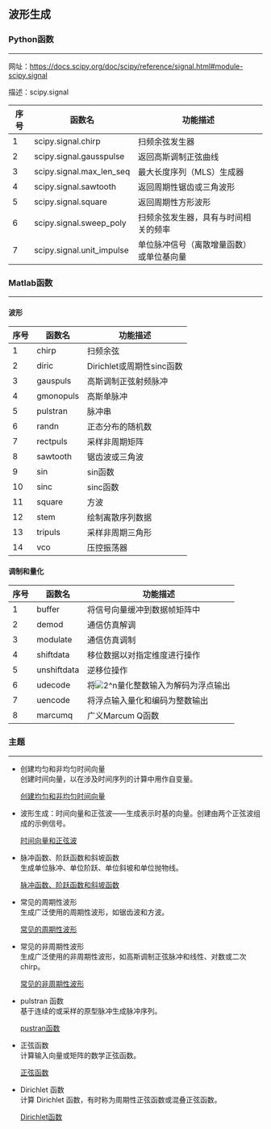 ## 波形生成
### Python函数

------

网址：https://docs.scipy.org/doc/scipy/reference/signal.html#module-scipy.signal     

描述：scipy.signal

| 序号 | 函数名                    | 功能描述                                 |
| ---- | ------------------------- | ---------------------------------------- |
| 1    | scipy.signal.chirp        | 扫频余弦发生器                           |
| 2    | scipy.signal.gausspulse   | 返回高斯调制正弦曲线                     |
| 3    | scipy.signal.max_len_seq  | 最大长度序列（MLS）生成器                |
| 4    | scipy.signal.sawtooth     | 返回周期性锯齿或三角波形                 |
| 5    | scipy.signal.square       | 返回周期性方形波形                       |
| 6    | scipy.signal.sweep_poly   | 扫频余弦发生器，具有与时间相关的频率     |
| 7    | scipy.signal.unit_impulse | 单位脉冲信号（离散增量函数）或单位基向量 |



### Matlab函数
***
#### 波形  
 序号 | 函数名    | 功能描述                  
---------- | ------------- |---------- 
 1    |chirp | 扫频余弦 
2 |diric | Dirichlet或周期性sinc函数 
3 |gauspuls | 高斯调制正弦射频脉冲 
4 |gmonopuls | 高斯单脉冲                
5 |pulstran | 脉冲串 
6 |randn | 正态分布的随机数
7 |rectpuls | 采样非周期矩阵 
8 |sawtooth | 锯齿波或三角波 
9 |sin | sin函数 
10 |sinc | sinc函数 
11 |square | 方波 
12 |stem | 绘制离散序列数据
13 |tripuls | 采样非周期三角形 
14 |vco | 压控振荡器 
#### 调制和量化  
 序号 | 函数名      | 功能描述                                                     
---------- | ------------- |---------- 
1 |buffer | 将信号向量缓冲到数据帧矩阵中 
2 |demod | 通信仿真解调 
3 |modulate | 通信仿真调制 
4 |shiftdata | 移位数据以对指定维度进行操作 
5 |unshiftdata | 逆移位操作 
6 |udecode | 将![2^n](https://latex.codecogs.com/svg.image?2^n)量化整数输入为解码为浮点输出 
7 |uencode | 将浮点输入量化和编码为整数输出                               
8 |marcumq | 广义Marcum Q函数 


### 主题  

------

- 创建均匀和非均匀时间向量  
  创建时间向量，以在涉及时间序列的计算中用作自变量。 

  [创建均匀和非均匀时间向量](https://colab.research.google.com/github/spaitlab/pyspt/blob/d01b8572a1f0e2878f7c5e318cbf2d6b62efef16/2-信号生成和预处理/2-2-波形生成/2-2-1-创建均匀和非均匀时间向量/创建均匀和非均匀时间向量.ipynb)

- 波形生成：时间向量和正弦波——生成表示时基的向量。创建由两个正弦波组成的示例信号。  
  
  [时间向量和正弦波](https://colab.research.google.com/github/spaitlab/pyspt/blob/d01b8572a1f0e2878f7c5e318cbf2d6b62efef16/2-信号生成和预处理/2-2-波形生成/2-2-2-时间向量和正弦波/波形生成：时间向量和正弦波.ipynb)
  
- 脉冲函数、阶跃函数和斜坡函数  
  生成单位脉冲、单位阶跃、单位斜坡和单位抛物线。  

  [脉冲函数、阶跃函数和斜坡函数](https://colab.research.google.com/github/spaitlab/pyspt/blob/d01b8572a1f0e2878f7c5e318cbf2d6b62efef16/2-信号生成和预处理/2-2-波形生成/2-2-3-脉冲函数、阶跃函数和斜坡函数/脉冲函数、阶跃函数和斜坡函数.ipynb)

- 常见的周期性波形  
  生成广泛使用的周期性波形，如锯齿波和方波。 

  [常见的周期性波形](https://colab.research.google.com/github/spaitlab/pyspt/blob/d01b8572a1f0e2878f7c5e318cbf2d6b62efef16/2-信号生成和预处理/2-2-波形生成/2-2-4常见的周期性波形/常见的周期性波形.ipynb)

- 常见的非周期性波形  
  生成广泛使用的非周期性波形，如高斯调制正弦脉冲和线性、对数或二次 chirp。 

  [常见的非周期性波形](https://colab.research.google.com/github/spaitlab/pyspt/blob/d01b8572a1f0e2878f7c5e318cbf2d6b62efef16/2-信号生成和预处理/2-2-波形生成/2-2-5-常见的非周期性波形/常见的非周期波形.ipynb)

- pulstran 函数  
  基于连续的或采样的原型脉冲生成脉冲序列。

  [pustran函数](https://colab.research.google.com/github/spaitlab/pyspt/blob/d01b8572a1f0e2878f7c5e318cbf2d6b62efef16/2-信号生成和预处理/2-2-波形生成/2-2-6-pulstran函数/pulstran函数.ipynb)

- 正弦函数  
  计算输入向量或矩阵的数学正弦函数。

  [正弦函数](https://colab.research.google.com/github/spaitlab/pyspt/blob/d01b8572a1f0e2878f7c5e318cbf2d6b62efef16/2-信号生成和预处理/2-2-波形生成/2-2-7-Sinc函数/sinc.ipynb)

- Dirichlet 函数  
  计算 Dirichlet 函数，有时称为周期性正弦函数或混叠正弦函数。

  [Dirichlet函数](https://colab.research.google.com/github/spaitlab/pyspt/blob/d01b8572a1f0e2878f7c5e318cbf2d6b62efef16/2-信号生成和预处理/2-2-波形生成/2-2-8-Dirichlet函数/Dirichlet.ipynb)